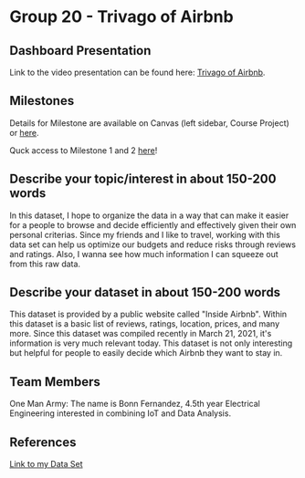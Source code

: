 # Group 20 - Trivago of Airbnb

## Dashboard Presentation

Link to the video presentation can be found here: [Trivago of Airbnb](https://www.youtube.com/watch?v=mbCM4TbeCoc).

## Milestones

Details for Milestone are available on Canvas (left sidebar, Course Project) or [here](https://firas.moosvi.com/courses/data301/project/milestone01.html).

Quck access to Milestone 1 and 2 [here](https://github.com/data301-2021-summer2/project-group20-project/tree/main/analysis/Bonn)!

## Describe your topic/interest in about 150-200 words

In this dataset, I hope to organize the data in a way that can make it easier for a people to browse and decide efficiently and effectively given their own personal criterias. Since my friends and I like to travel, working with this data set can help us optimize our budgets and reduce risks through reviews and ratings. Also, I wanna see how much information I can squeeze out from this raw data.




## Describe your dataset in about 150-200 words

This dataset is provided by a public website called "Inside Airbnb". Within this dataset is a basic list of reviews, ratings, location, prices, and many more. Since this dataset was compiled recently in March 21, 2021, it's information is very much relevant today. This dataset is not only interesting but helpful for people to easily decide which Airbnb they want to stay in. 

## Team Members

One Man Army: The name is Bonn Fernandez, 4.5th year Electrical Engineering interested in combining IoT and Data Analysis.

## References

[Link to my Data Set](http://insideairbnb.com/get-the-data.html)